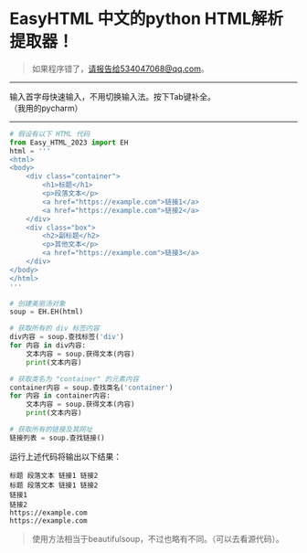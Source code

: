 # EasyHTML 中文的python HTML解析提取器！
>如果程序错了，请报告给534047068@qq.com。
****
输入首字母快速输入，不用切换输入法。按下Tab键补全。<br>
（我用的pycharm）
****
```python
# 假设有以下 HTML 代码
from Easy_HTML_2023 import EH
html = '''
<html>
<body>
    <div class="container">
        <h1>标题</h1>
        <p>段落文本</p>
        <a href="https://example.com">链接1</a>
        <a href="https://example.com">链接2</a>
    </div>
    <div class="box">
        <h2>副标题</h2>
        <p>其他文本</p>
        <a href="https://example.com">链接3</a>
    </div>
</body>
</html>
'''

# 创建美丽汤对象
soup = EH.EH(html)

# 获取所有的 div 标签内容
div内容 = soup.查找标签('div')
for 内容 in div内容:
    文本内容 = soup.获得文本(内容)
    print(文本内容)

# 获取类名为 "container" 的元素内容
container内容 = soup.查找类名('container')
for 内容 in container内容:
    文本内容 = soup.获得文本(内容)
    print(文本内容)

# 获取所有的链接及其网址
链接列表 = soup.查找链接()

```
运行上述代码将输出以下结果：
```
标题 段落文本 链接1 链接2
标题 段落文本 链接1 链接2
链接1
链接2
https://example.com
https://example.com
```
>使用方法相当于beautifulsoup，不过也略有不同。（可以去看源代码）。